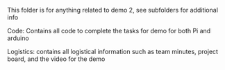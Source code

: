 This folder is for anything related to demo 2, see subfolders for additional info

Code: Contains all code to complete the tasks for demo for both Pi and arduino

Logistics: contains all logistical information such as team minutes, project board, and the video for the demo
